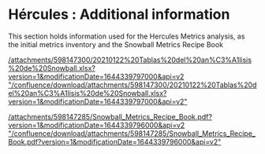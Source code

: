 # Hércules : Additional information



This section holds information used for the Hercules Metrics analysis, as the initial metrics inventory and the Snowball Metrics Recipe Book

[/attachments/598147300/20210122%20Tablas%20del%20an%C3%A1lisis%20de%20Snowball.xlsx?version=1&modificationDate=1644339797000&api=v2 "/confluence/download/attachments/598147300/20210122%20Tablas%20del%20an%C3%A1lisis%20de%20Snowball.xlsx?version=1&modificationDate=1644339797000&api=v2"](/attachments/598147300/20210122%20Tablas%20del%20an%C3%A1lisis%20de%20Snowball.xlsx?version=1&modificationDate=1644339797000&api=v2 "/confluence/download/attachments/598147300/20210122%20Tablas%20del%20an%C3%A1lisis%20de%20Snowball.xlsx?version=1&modificationDate=1644339797000&api=v2")

[/attachments/598147285/Snowball_Metrics_Recipe_Book.pdf?version=1&modificationDate=1644339796000&api=v2 "/confluence/download/attachments/598147285/Snowball_Metrics_Recipe_Book.pdf?version=1&modificationDate=1644339796000&api=v2"](/attachments/598147285/Snowball_Metrics_Recipe_Book.pdf?version=1&modificationDate=1644339796000&api=v2 "/confluence/download/attachments/598147285/Snowball_Metrics_Recipe_Book.pdf?version=1&modificationDate=1644339796000&api=v2")

  





